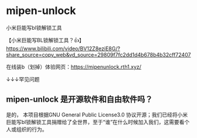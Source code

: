 # mipen-unlock
小米巨能写bl锁解锁工具


【小米巨能写BL锁解锁工具？👍】 https://www.bilibili.com/video/BV12Z8eziE8G/?share_source=copy_web&vd_source=29809f7fc2dd1d4b678b4b32cff72407

在线装b（划掉）体验网页：https://mipenunlock.rth1.xyz/

↓↓↓罕见问题
## mipen-unlock 是开源软件和自由软件吗？
是的， 本项目根据GNU General Public License3.0 协议开源；我们已经将小米巨能写bl锁解锁工具捐赠给了全世界，至于“谁”在什么时候加入我们，这需要看个人或组织的行为。
